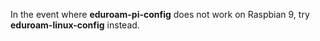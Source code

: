 In the event where __eduroam-pi-config__ does not work on Raspbian 9, try __eduroam-linux-config__ instead.
